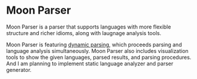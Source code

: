 # Moon Parser

Moon Parser is a parser that supports languages with more flexible structure and richer idioms, along with laugnage analysis tools.

Moon Parser is featuring [dynamic parsing](https://github.com/Joonsoo/moon-parser/wiki/Dynamic-Parsing), which proceeds parsing and language analysis simultaneously. Moon Parser also includes visualization tools to show the given languages, parsed results, and parsing procedures. And I am planning to implement static language analyzer and parser generator.
